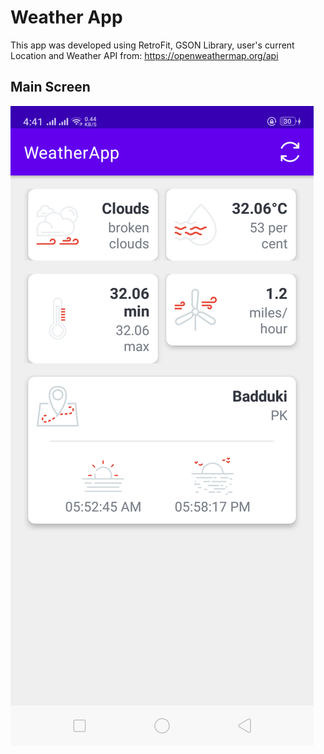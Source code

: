 # Weather App
This app was developed using RetroFit, GSON Library, user's current Location and Weather API from: https://openweathermap.org/api 

## Main Screen
![screenshot2](screenshots/screen01.png)
